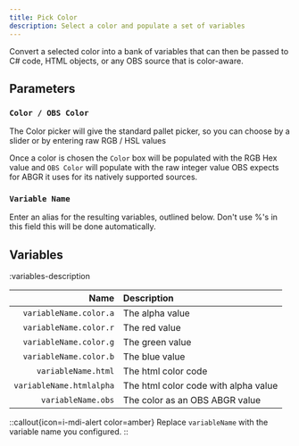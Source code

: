 ```yaml
---
title: Pick Color
description: Select a color and populate a set of variables
---
```


Convert a selected color into a bank of variables that can then be passed to C# code, HTML objects, or any OBS source that is color-aware.

## Parameters
### `Color / OBS Color`
The Color picker will give the standard pallet picker, so you can choose by a slider or by entering raw RGB / HSL values

Once a color is chosen the `Color` box will be populated with the RGB Hex value and `OBS Color` will populate with the raw integer value OBS expects for ABGR it uses for its natively supported sources.

### `Variable Name`
Enter an alias for the resulting variables, outlined below. Don't use %'s in this field this will be done automatically.

## Variables
:variables-description


|                     Name | Description                          |
|-------------------------:|:-------------------------------------|
|   `variableName.color.a` | The alpha value                      |
|   `variableName.color.r` | The red value                        |
|   `variableName.color.g` | The green value                      |
|   `variableName.color.b` | The blue value                       |
|      `variableName.html` | The html color code                  |
| `variableName.htmlalpha` | The html color code with alpha value |
|       `variableName.obs` | The color as an OBS ABGR value       |

::callout{icon=i-mdi-alert color=amber}
Replace `variableName` with the variable name you configured.
::